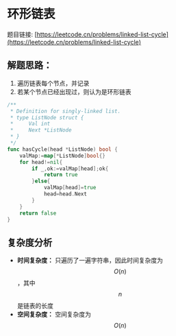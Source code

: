 # 环形链表

题目链接: [https://leetcode.cn/problems/linked-list-cycle](https://leetcode.cn/problems/linked-list-cycle)

## 解题思路：

1. 遍历链表每个节点，并记录
2. 若某个节点已经出现过，则认为是环形链表


```go
/**
 * Definition for singly-linked list.
 * type ListNode struct {
 *     Val int
 *     Next *ListNode
 * }
 */
func hasCycle(head *ListNode) bool {
    valMap:=map[*ListNode]bool{}
    for head!=nil{
        if _,ok:=valMap[head];ok{
            return true
        }else{
            valMap[head]=true
            head=head.Next
        }
    }
    return false
}
```

## 复杂度分析

- **时间复杂度：** 只遍历了一遍字符串，因此时间复杂度为 $$O(n)$$，其中 $$n$$ 是链表的长度
- **空间复杂度：** 空间复杂度为 $$O(n)$$
